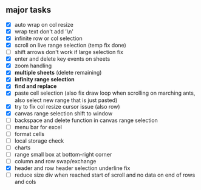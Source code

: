 ## major tasks
- [x] auto wrap on col resize
- [x] wrap text don't add '\n'
- [x] infinite row or col selection
- [x] scroll on live range selection (temp fix done)
- [ ] shift arrows don't work if large selection fix
- [x] enter and delete key events on sheets
- [x] zoom handling
- [x] **multiple sheets** (delete remaining)
- [x] **infinity range selection**
- [x] **find and replace**
- [x] paste cell selection (also fix draw loop when scrolling on marching ants, also select new range that is just pasted)
- [x] try to fix col resize cursor issue (also row)
- [x] canvas range selection shift to window
- [ ] backspace and delete function in canvas range selection
- [ ] menu bar for excel
- [ ] format cells
- [ ] local storage check
- [ ] charts
- [ ] range small box at bottom-right corner
- [ ] column and row swap/exchange
- [x] header and row header selection underline fix
- [ ] reduce size div when reached start of scroll and no data on end of rows and cols

<!--format options
dbl click for auto resize (--col done--)
aggregate funstions (--func made--)
find --half done--
replace function
save locally full sheet
text wrap --done--
col and row infinity selection



col auto resize ignores wrap --done--
call text wrapper on col resize -->